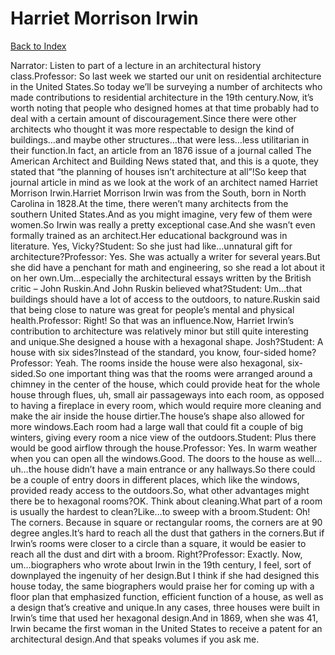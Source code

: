 # Harriet Morrison Irwin
[Back to Index](https://github.com/windows10010/tpoExtractor/blog/master/README.md)

Narrator: Listen to part of a lecture in an architectural history class.Professor: So last week we started our unit on residential architecture in the United States.So today we’ll be surveying a number of architects who made contributions to residential architecture in the 19th century.Now, it’s worth noting that people who designed homes at that time probably had to deal with a certain amount of discouragement.Since there were other architects who thought it was more respectable to design the kind of buildings…and maybe other structures…that were less…less utilitarian in their function.In fact, an article from an 1876 issue of a journal called The American Architect and Building News stated that, and this is a quote, they stated that “the planning of houses isn’t architecture at all”!So keep that journal article in mind as we look at the work of an architect named Harriet Morrison Irwin.Harriet Morrison Irwin was from the South, born in North Carolina in 1828.At the time, there weren’t many architects from the southern United States.And as you might imagine, very few of them were women.So Irwin was really a pretty exceptional case.And she wasn’t even formally trained as an architect.Her educational background was in literature. Yes, Vicky?Student: So she just had like…unnatural gift for architecture?Professor: Yes. She was actually a writer for several years.But she did have a penchant for math and engineering, so she read a lot about it on her own.Um…especially the architectural essays written by the British critic – John Ruskin.And John Ruskin believed what?Student: Um…that buildings should have a lot of access to the outdoors, to nature.Ruskin said that being close to nature was great for people’s mental and physical health.Professor: Right! So that was an influence.Now, Harriet Irwin’s contribution to architecture was relatively minor but still quite interesting and unique.She designed a house with a hexagonal shape. Josh?Student: A house with six sides?Instead of the standard, you know, four-sided home?Professor: Yeah. The rooms inside the house were also hexagonal, six-sided.So one important thing was that the rooms were arranged around a chimney in the center of the house, which could provide heat for the whole house through flues, uh, small air passageways into each room, as opposed to having a fireplace in every room, which would require more cleaning and make the air inside the house dirtier.The house’s shape also allowed for more windows.Each room had a large wall that could fit a couple of big winters, giving every room a nice view of the outdoors.Student: Plus there would be good airflow through the house.Professor: Yes. In warm weather when you can open all the windows.Good. The doors to the house as well…uh…the house didn’t have a main entrance or any hallways.So there could be a couple of entry doors in different places, which like the windows, provided ready access to the outdoors.So, what other advantages might there be to hexagonal rooms?OK. Think about cleaning.What part of a room is usually the hardest to clean?Like…to sweep with a broom.Student: Oh! The corners. Because in square or rectangular rooms, the corners are at 90 degree angles.It’s hard to reach all the dust that gathers in the corners.But if Irwin’s rooms were closer to a circle than a square, it would be easier to reach all the dust and dirt with a broom. Right?Professor: Exactly. Now, um…biographers who wrote about Irwin in the 19th century, I feel, sort of downplayed the ingenuity of her design.But I think if she had designed this house today, the same biographers would praise her for coming up with a floor plan that emphasized function, efficient function of a house, as well as a design that’s creative and unique.In any cases, three houses were built in Irwin’s time that used her hexagonal design.And in 1869, when she was 41, Irwin became the first woman in the United States to receive a patent for an architectural design.And that speaks volumes if you ask me. 